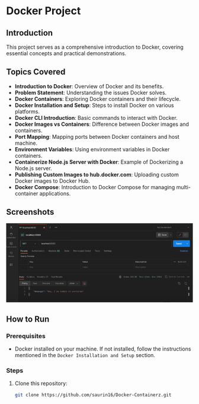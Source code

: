 # Docker Project

## Introduction

This project serves as a comprehensive introduction to Docker, covering essential concepts and practical demonstrations.

## Topics Covered

- **Introduction to Docker**: Overview of Docker and its benefits.
- **Problem Statement**: Understanding the issues Docker solves.
- **Docker Containers**: Exploring Docker containers and their lifecycle.
- **Docker Installation and Setup**: Steps to install Docker on various platforms.
- **Docker CLI Introduction**: Basic commands to interact with Docker.
- **Docker Images vs Containers**: Difference between Docker images and containers.
- **Port Mapping**: Mapping ports between Docker containers and host machine.
- **Environment Variables**: Using environment variables in Docker containers.
- **Containerize Node.js Server with Docker**: Example of Dockerizing a Node.js server.
- **Publishing Custom Images to hub.docker.com**: Uploading custom Docker images to Docker Hub.
- **Docker Compose**: Introduction to Docker Compose for managing multi-container applications.

## Screenshots

![Docker Project Screenshot](ss.png)


## How to Run

### Prerequisites

- Docker installed on your machine. If not installed, follow the instructions mentioned in the `Docker Installation and Setup` section.

### Steps

1. Clone this repository:
   ```bash
   git clone https://github.com/saurin16/Docker-Containerz.git
   ```